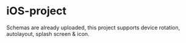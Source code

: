 # iOS-project
Schemas are already uploaded, this project supports device rotation, autolayout, splash screen & icon.

